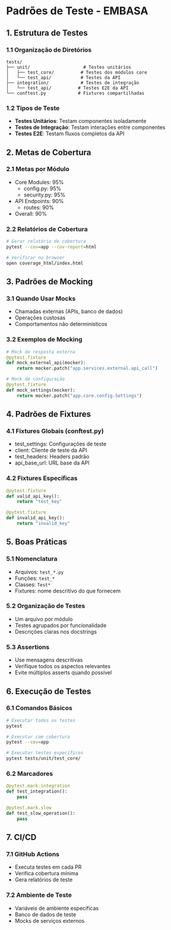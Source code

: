 # Padrões de Teste - EMBASA

## 1. Estrutura de Testes

### 1.1 Organização de Diretórios
```
tests/
├── unit/                    # Testes unitários
│   ├── test_core/          # Testes dos módulos core
│   └── test_api/           # Testes da API
├── integration/            # Testes de integração
│   └── test_api/          # Testes E2E da API
└── conftest.py            # Fixtures compartilhadas
```

### 1.2 Tipos de Teste
- **Testes Unitários**: Testam componentes isoladamente
- **Testes de Integração**: Testam interações entre componentes
- **Testes E2E**: Testam fluxos completos da API

## 2. Metas de Cobertura

### 2.1 Metas por Módulo
- Core Modules: 95%
  - config.py: 95%
  - security.py: 95%
- API Endpoints: 90%
  - routes: 90%
- Overall: 90%

### 2.2 Relatórios de Cobertura
```bash
# Gerar relatório de cobertura
pytest --cov=app --cov-report=html

# Verificar no browser
open coverage_html/index.html
```

## 3. Padrões de Mocking

### 3.1 Quando Usar Mocks
- Chamadas externas (APIs, banco de dados)
- Operações custosas
- Comportamentos não determinísticos

### 3.2 Exemplos de Mocking
```python
# Mock de resposta externa
@pytest.fixture
def mock_external_api(mocker):
    return mocker.patch("app.services.external.api_call")

# Mock de configuração
@pytest.fixture
def mock_settings(mocker):
    return mocker.patch("app.core.config.Settings")
```

## 4. Padrões de Fixtures

### 4.1 Fixtures Globais (conftest.py)
- test_settings: Configurações de teste
- client: Cliente de teste da API
- test_headers: Headers padrão
- api_base_url: URL base da API

### 4.2 Fixtures Específicas
```python
@pytest.fixture
def valid_api_key():
    return "test_key"

@pytest.fixture
def invalid_api_key():
    return "invalid_key"
```

## 5. Boas Práticas

### 5.1 Nomenclatura
- Arquivos: `test_*.py`
- Funções: `test_*`
- Classes: `Test*`
- Fixtures: nome descritivo do que fornecem

### 5.2 Organização de Testes
- Um arquivo por módulo
- Testes agrupados por funcionalidade
- Descrições claras nos docstrings

### 5.3 Assertions
- Use mensagens descritivas
- Verifique todos os aspectos relevantes
- Evite múltiplos asserts quando possível

## 6. Execução de Testes

### 6.1 Comandos Básicos
```bash
# Executar todos os testes
pytest

# Executar com cobertura
pytest --cov=app

# Executar testes específicos
pytest tests/unit/test_core/
```

### 6.2 Marcadores
```python
@pytest.mark.integration
def test_integration():
    pass

@pytest.mark.slow
def test_slow_operation():
    pass
```

## 7. CI/CD

### 7.1 GitHub Actions
- Executa testes em cada PR
- Verifica cobertura mínima
- Gera relatórios de teste

### 7.2 Ambiente de Teste
- Variáveis de ambiente específicas
- Banco de dados de teste
- Mocks de serviços externos